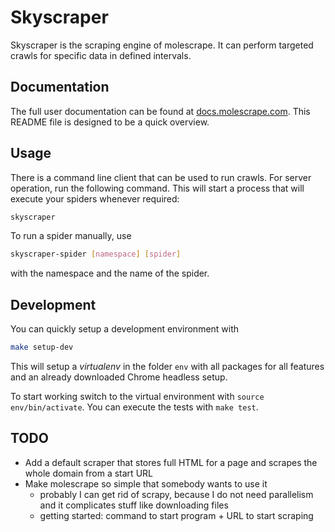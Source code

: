 # Skyscraper

Skyscraper is the scraping engine of molescrape. It can perform targeted
crawls for specific data in defined intervals.


## Documentation

The full user documentation can be found at
[docs.molescrape.com](https://docs.molescrape.com/). This README file is
designed to be a quick overview.


## Usage

There is a command line client that can be used to run crawls. For server
operation, run the following command. This will start a process that will
execute your spiders whenever required:

```bash
skyscraper
```

To run a spider manually, use

```bash
skyscraper-spider [namespace] [spider]
```

with the namespace and the name of the spider.


## Development

You can quickly setup a development environment with

```bash
make setup-dev
```

This will setup a *virtualenv* in the folder `env` with all packages for
all features and an already downloaded Chrome headless setup.

To start working switch to the virtual environment with
`source env/bin/activate`. You can execute the tests with `make test`.


## TODO

* Add a default scraper that stores full HTML for a page and scrapes the
  whole domain from a start URL
* Make molescrape so simple that somebody wants to use it
  * probably I can get rid of scrapy, because I do not need parallelism and
    it complicates stuff like downloading files
  * getting started: command to start program + URL to start scraping

